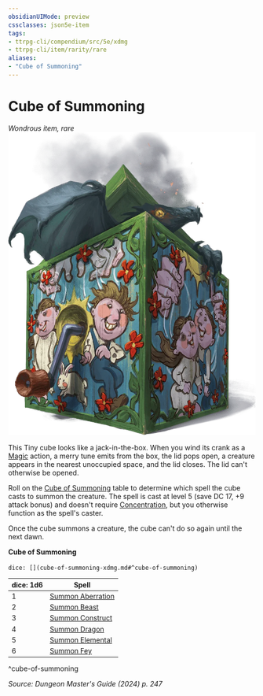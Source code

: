 ```yaml
---
obsidianUIMode: preview
cssclasses: json5e-item
tags:
- ttrpg-cli/compendium/src/5e/xdmg
- ttrpg-cli/item/rarity/rare
aliases: 
- "Cube of Summoning"
---
```

# Cube of Summoning
*Wondrous item, rare*  
![](Misc%20Files/CLI/compendium/items/img/cube-of-summoning.webp#right)


This Tiny cube looks like a jack-in-the-box. When you wind its crank as a [Magic](Misc%20Files/CLI/rules/actions.md#Magic) action, a merry tune emits from the box, the lid pops open, a creature appears in the nearest unoccupied space, and the lid closes. The lid can't otherwise be opened.

Roll on the [Cube of Summoning](Misc%20Files/CLI/compendium/items/cube-of-summoning-xdmg.md) table to determine which spell the cube casts to summon the creature. The spell is cast at level 5 (save DC 17, +9 attack bonus) and doesn't require [Concentration](Misc%20Files/CLI/rules/conditions.md#Concentration), but you otherwise function as the spell's caster.

Once the cube summons a creature, the cube can't do so again until the next dawn.

**Cube of Summoning**

`dice: [](cube-of-summoning-xdmg.md#^cube-of-summoning)`

| dice: 1d6 | Spell |
|-----------|-------|
| 1 | [Summon Aberration](Misc%20Files/CLI/compendium/spells/summon-aberration-xphb.md) |
| 2 | [Summon Beast](Misc%20Files/CLI/compendium/spells/summon-beast-xphb.md) |
| 3 | [Summon Construct](Misc%20Files/CLI/compendium/spells/summon-construct-xphb.md) |
| 4 | [Summon Dragon](Misc%20Files/CLI/compendium/spells/summon-dragon-xphb.md) |
| 5 | [Summon Elemental](Misc%20Files/CLI/compendium/spells/summon-elemental-xphb.md) |
| 6 | [Summon Fey](Misc%20Files/CLI/compendium/spells/summon-fey-xphb.md) |
^cube-of-summoning

*Source: Dungeon Master's Guide (2024) p. 247*